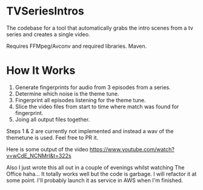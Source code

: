 TVSeriesIntros
==============

The codebase for a tool that automatically grabs the intro scenes from a tv series and creates a single video.

Requires FFMpeg/Avconv and required libraries.
Maven.

How It Works
=============
1. Generate fingerprints for audio from 3 episodes from a series.
2. Determine which noise is the theme tune.
3. Fingerprint all episodes listening for the theme tune.
4. Slice the video files from start to time where match was found for fingerprint.
5. Joing all output files together.

Steps 1 & 2 are currently not implemented and instead a wav of the themetune is used. Feel free to PR it.

Here is some output of the video https://www.youtube.com/watch?v=wCdE_NCNMrI&t=322s

Also I just wrote this all out in a couple of evenings whilst watching The Office haha... It totally works well but the code is garbage. I will refactor it at some point. I'll probably launch it as service in AWS when I'm finished.
